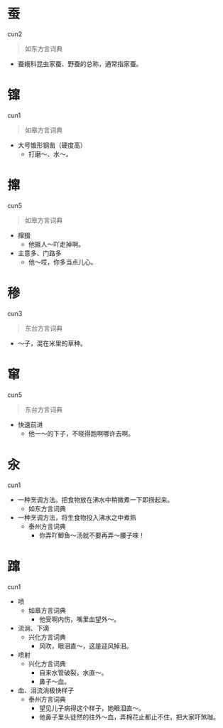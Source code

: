

# 蚕
cun2
> 如东方言词典
- 蚕蛾科昆虫家蚕、野蚕的总称，通常指家蚕。

# 镩
cun1
> 如皋方言词典
- 大号锥形钢凿（硬度高）
  - 打磨～、水～。



# 撺
cun5
> 如皋方言词典
- 撺掇
  - 他捱人～吖走掉啊。
- 主意多、门路多
  - 他～哎，你多当点儿心。

# 䅟
cun3
> 东台方言词典
- ～子，混在米里的草种。

# 窜
cun5
> 东台方言词典
- 快速前进
  - 他一～的下子，不晓得跑啊哪许去啊。








# 汆
cun1
+ 一种烹调方法。把食物放在沸水中稍微煮一下即捞起来。
  * 如东方言词典
+ 一种烹调方法，将生食物投入沸水之中煮熟
  * 泰州方言词典
    - 你弄吖鲫鱼～汤就不要再弄～腰子唻！

# 蹿
cun1
+ 喷
  * 如皋方言词典
    - 他受啊内伤，嘴里血望外～。
+ 流淌、下滴
  * 兴化方言词典
    - 风吹，眼泪直～，这是迎风掉泪。
+ 喷射
  * 兴化方言词典
    - 自来水管破裂，水直～。
    - 鼻子～血。
+ 血、泪流淌极快样子
  * 泰州方言词典
    - 望见儿子病得这个样子，她眼泪直～。
    - 他鼻子里头徒然的往外～血，弄棉花止都止不住，把大家吓煞咖。
